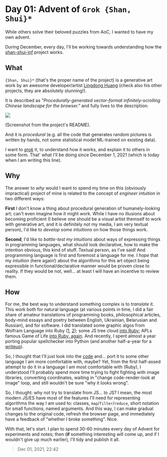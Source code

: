 # Day 01: Advent of `Grok {Shan, Shui}*`

While others solve their beloved puzzles from AoC, I wanted to have my own advent.

During December, every day, I'll be working towards understanding how the [shan-shui-inf](https://github.com/LingDong-/shan-shui-inf) project works.

## What

`{Shan, Shui}*` (that's the proper name of the project) is a generative art work by an awesome developer/artist [Lingdong Huang](https://github.com/LingDong-) (check also his other projects, they are absolutely stunning!).

It is described as _"Procedurally-generated vector-format infinitely-scrolling Chinese landscape for the browser."_ and fully lives to the description:

![](image00.png)

(Screenshot from the project's README).

And it is _procedural_ (e.g. all the code that generates random pictures is written by hands, not some statistical model ML-trained on existing data).

I want to _[grok](https://en.wikipedia.org/wiki/Grok)_ it, to understand how it works, and explain it to others in some form. That' what I'll be doing since December 1, 2021 (which is today when I am writing this line).

## Why

The answer to _why_ would I want to spend my time on this (obviously impractical) project of mine is related to the concept of _engineer intuition_ in two different ways:

**First** I don't know a thing about procedural generation of humanely-looking art; can't even imagine how it might work. While I have no illusions about becoming proficient (I believe one should be a visual artist themself to work with generative art, and it is definitely not my media, I am very textual person), I'd like to _develop some intuitions_ on how those things work.

**Second**, I'd like to _battle-test my intuitions_ about ways of expressing things in programming languages, what should look declarative, how to make the intention obvious, this kind of stuff. Textual person, as I've said! And programming language is first and foremost a language for me. I _hope_ that my _intuition_ (here again!) about the algorithms for this art object being expressible in functional/declarative manner would be proven close to reality. If they would be not, well... at least I will have an incentive to review them.

## How

For me, the best way to understand something complex is to _translate_ it. This work both for natural language (at various points in time, I did a fair share of amateur translations of programming books, philosophical articles, body-mind essays and poetry between English, Ukrainian, Belarusian and Russian), and for software. I did translated some graphic algos from Wolfram Language into Ruby ([1](https://github.com/zverok/xkcdize), [2](https://github.com/zverok/drosterize)); some JS tree cloud [into Ruby](https://github.com/zverok/magic_cloud); APLs famous Game of Life [into Ruby, again](https://zverok.github.io/blog/2020-05-16-ruby-as-apl.html). And recently, I spent almost a year porting popular spellchecker into Python (and another half-a-year for a [writeup](https://zverok.github.io/spellchecker.html)).

So, I thought that I'll just look into the [code](https://github.com/LingDong-/shan-shui-inf/blob/master/index.html) and... port it to some other language I am more comfortable with, maybe? Yet, from the first half-assed attempt to do it in a language I am most comfortable with (Ruby), I understood I'll probably spend more time trying to fight fighting with image libraries, converting coordinates, waiting in "change code-render-look at image" loop, and still wouldn't be sure "why it looks wrong".

So, I thought: why not try to translate from JS... to JS? I mean, the most modern JS/ES have most of the features I'll need for representing algorithms the way I am used to: classes, `map`/`filter`/`reduce`, short notation for small functions, named arguments. And this way, I can make gradual changes to the original code, refresh the browser page, and immediately have a feedback of "whether I broke something". Nice.

With that, let's start. I plan to spend 30-60 minutes every day of Advent for experiments and notes; then (**if** something interesting will come up, and if I wouldn't give up much earlier), I'll tidy and publish it all.

> Dec 01, 2021, 22:42
